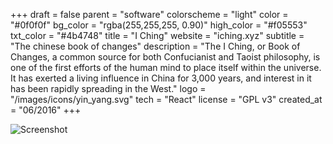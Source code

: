 +++
draft = false
parent = "software"
colorscheme = "light"
color = "#0f0f0f"
bg_color = "rgba(255,255,255, 0.90)"
high_color = "#f05553"
txt_color = "#4b4748"
title = "I Ching"
website = "iching.xyz"
subtitle = "The chinese book of changes"
description = "The I Ching, or Book of Changes, a common source for both Confucianist and Taoist philosophy, is one of the first efforts of the human mind to place itself within the universe. It has exerted a living influence in China for 3,000 years, and interest in it has been rapidly spreading in the West."
logo = "/images/icons/yin_yang.svg"
tech = "React"
license = "GPL v3"
created_at = "06/2016"
+++

![Screenshot](/images/cellphone.png "Cellphone")
